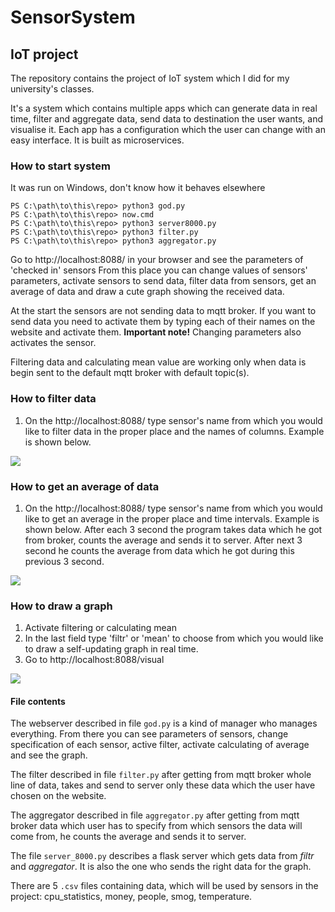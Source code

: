 # SensorSystem
## IoT project
The repository contains the project of IoT system which I did for my university's classes.

It's a system which contains multiple apps which can generate data in real time, filter and aggregate data, send data to destination the user wants, and visualise it. Each app has a configuration which the user can change with an easy interface. It is built as microservices.


### How to start system

It was run on Windows, don't know how it behaves elsewhere

```
PS C:\path\to\this\repo> python3 god.py
PS C:\path\to\this\repo> now.cmd
PS C:\path\to\this\repo> python3 server8000.py
PS C:\path\to\this\repo> python3 filter.py 
PS C:\path\to\this\repo> python3 aggregator.py 
```

Go to http://localhost:8088/ in your browser and see the parameters of 'checked in' sensors
From this place you can change values of sensors' parameters, activate sensors to send data, filter data from sensors, get an average of data and draw a cute graph showing the received data.

At the start the sensors are not sending data to mqtt broker. If you want to send data you need to activate them by typing each of their names on the website and activate them. 
**Important note!** Changing parameters also activates the sensor.

Filtering data and calculating mean value are working only when data is begin sent to the default mqtt broker with default topic(s).


### How to filter data
1. On the http://localhost:8088/ type sensor's name from which you would like to filter data in the proper place and the names of columns. Example is shown below.

![](https://i.imgur.com/WJ1lJ7s.png)


### How to get an average of data
1. On the http://localhost:8088/ type sensor's name from which you would like to get an average in the proper place and time intervals. Example is shown below. After each 3 second the program takes data which he got from broker, counts the average and sends it to server. After next 3 second he counts the average from data which he got during this previous 3 second. 

![](https://i.imgur.com/rzkuK7W.png)

### How to draw a graph
1. Activate filtering or calculating mean
2. In the last field type 'filtr' or 'mean' to choose from which you would like to draw a self-updating graph in real time.
3. Go to http://localhost:8088/visual

![](https://i.imgur.com/fkUwPe3.png)

#### File contents
The webserver described in file `god.py` is a kind of manager who manages everything. From there you can see parameters of sensors, change specification of each sensor, active filter, activate calculating of average and see the graph.

The filter described in file `filter.py` after getting from mqtt broker whole line of data, takes and send to server only these data which the user have chosen on the website.

The aggregator described in file `aggregator.py` after getting from mqtt broker data which user has to specify from which sensors the data will come from, he counts the average and sends it to server. 

The file `server_8000.py` describes a flask server which gets data from *filtr* and *aggregator*. It is also the one who sends the right data for the graph.

There are 5 `.csv` files containing data, which will be used by sensors in the project: cpu_statistics, money, people, smog, temperature.

